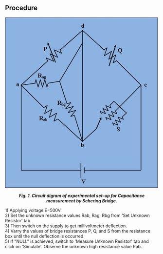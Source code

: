 ## Procedure

<div align="center">

![Rm501 Figure](images/megger.jpg)

***Fig. 1. Circuit digram of experimental set-up for Capacitance measurement by Schering Bridge.***
</div>
1)  Applying voltage E=500V.
 </br>
2)  Set the unknown resistance values Rab, Rag, Rbg from 'Set Unknown Resistor' tab.
 </br>
3)  Then switch on the supply to get millivoltmeter deflection.
 </br>
4)  Varry the values of bridge resistances P, Q, and S from the resistance box until the null deflection is occurred.
 </br>
5)  If "NULL" is achieved, switch to 'Measure Unknown Resistor' tab and click on 'Simulate'. Observe the unknown high      resistance value Rab.
 </br>
